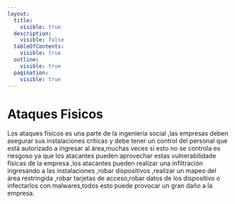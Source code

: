 ```yaml
---
layout:
  title:
    visible: true
  description:
    visible: false
  tableOfContents:
    visible: true
  outline:
    visible: true
  pagination:
    visible: true
---
```


# Ataques Fisicos

Los ataques físicos es una parte de la ingeniería social ,las empresas deben asegurar sus instalaciones críticas y debe tener un control del personal que está autorizado a ingresar al área,muchas veces si esto no se controla es riesgoso ya que los atacantes pueden aprovechar estas vulnerabilidade físicas de la empresa ,los atacantes pueden realizar una infiltración ingresando a las instalaciones ,robar dispositivos ,realizar un mapeo del área restringida ,robar tarjetas de acceso,robar datos de los dispositivo o infectarlos con malwares,todos esto puede provocar un gran daño a la empresa.
